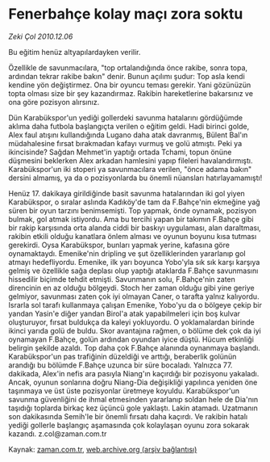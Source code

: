 # Fenerbahçe kolay maçı zora soktu

*Zeki Çol 2010.12.06*

<td class="columnist-detail">
<p>Bu eğitim henüz altyapılardayken verilir.</p>
<p>
<div id="haberMetinDiv">
<p>Özellikle de savunmacılara, "top ortalandığında önce rakibe, sonra topa, ardından tekrar rakibe bakın" denir. Bunun açılımı şudur: Top asla kendi kendine yön değiştirmez. Ona bir oyuncu teması gerekir. Yani gözünüzün topta olması size bir şey kazandırmaz. Rakibin hareketlerine bakarsınız ve ona göre pozisyon alırsınız.
<p>Dün Karabükspor'un yediği gollerdeki savunma hatalarını gördüğümde aklıma daha futbola başlangıçta verilen o eğitim geldi. Hadi birinci golde, Alex faul atışını kullandığında Lugano daha atak davranmış, Bülent Bal'ın müdahalesine fırsat bırakmadan kafayı vurmuş ve golü atmıştı. Peki ya ikincisinde? Sağdan Mehmet'in yaptığı ortada Tchami, topun önüne düşmesini beklerken Alex arkadan hamlesini yapıp fileleri havalandırmıştı. Karabükspor'un iki stoperi ya savunmacılara verilen, "önce adama bakın" dersini almamış, ya da o pozisyonlarda bu önemli nüansları hatırlayamamıştı!
<p>Henüz 17. dakikaya girildiğinde basit savunma hatalarından iki gol yiyen Karabükspor, o sıralar aslında Kadıköy'de tam da F.Bahçe'nin ekmeğine yağ süren bir oyun tarzını benimsemişti. Top yapmak, önde oynamak, pozisyon bulmak, gol atmak istiyordu. Ama bu tercihi yapan bir takımın F.Bahçe gibi bir rakip karşısında orta alanda ciddi bir baskıyı uygulaması, alan daraltması, rakibin etkili olduğu kanatlara önlem alması ve oyunun boyunu kısa tutması gerekirdi. Oysa Karabükspor, bunları yapmak yerine, kafasına göre oynamaktaydı. Emenike'nin dripling ve şut özelliklerinden yararlanıp gol atmayı hedefliyordu. Emenike, ilk yarı boyunca Yobo'yla sık sık karşı karşıya gelmiş ve özellikle sağa deplası olup yaptığı ataklarda F.Bahçe savunmasını hissedilir biçimde tehdit etmişti. Savunmanın solu, F.Bahçe'nin zaten direncinin en az olduğu bölgeydi. Stoch her zaman olduğu gibi yine geriye gelmiyor, savunması zaten çok iyi olmayan Caner, o tarafta yalnız kalıyordu. Israrla sol tarafı kullanmaya çalışan Emenike, Yobo'yu da o bölgeye çekip bir yandan Yasin'e diğer yandan Birol'a atak yapabilmeleri için boş kulvar oluşturuyor, fırsat buldukça da kaleyi yokluyordu. O yoklamalardan birinde ikinci yarıda golü de buldu. Skor avantajına rağmen, o bölüme dek çok da iyi oynamayan F.Bahçe, golün ardından oyundan iyice düştü. Hücum etkinliği belirgin şekilde azaldı. Top daha çok F.Bahçe alanında oynanmaya başlandı. Karabükspor'un pas trafiğinin düzeldiği ve arttığı, beraberlik golünün arandığı bu bölümde F.Bahçe uzunca bir süre bocaladı. Yalnızca 77. dakikada, Alex'in nefis ara pasıyla Niang'ın kaçırdığı bir pozisyonu yakaladı. Ancak, oyunun sonlarına doğru Niang-Dia değişikliği yapılınca yeniden öne taşınmaya ve üst üste pozisyonlar üretmeye koyuldu. Karabükspor'un savunma güvenliğini de ihmal etmesinden yararlanıp soldan hele de Dia'nın taşıdığı toplarda birkaç kez üçüncü gole yaklaştı. Lakin atamadı. Uzatmanın son dakikasında Semih'le bir önemli fırsatı daha kaçırdı. Ve rakibin hatalı yediği gollerle başlangıç aşamasında çok kolaylaşan oyunu zora sokarak kazandı. z.col@za­man.com.tr </p></p></p></div>
</p>
<a href="http://web.archive.org/web/20101230055335/mailto:/">
</a></td>

Kaynak: [zaman.com.tr](http://zaman.com.tr/yazar.do?yazino=1061516), [web.archive.org (arşiv bağlantısı)](http://web.archive.org/web/20101230055335/http://www.zaman.com.tr:80/yazar.do?yazino=1061516)
